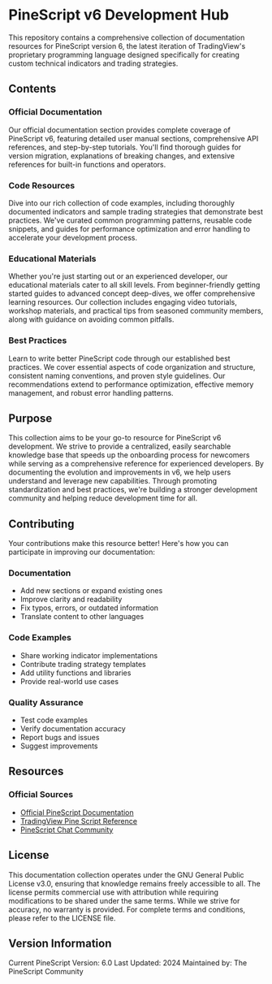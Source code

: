 # PineScript v6 Development Hub

This repository contains a comprehensive collection of documentation resources for PineScript version 6, the latest iteration of TradingView's proprietary programming language designed specifically for creating custom technical indicators and trading strategies.

## Contents

### Official Documentation
Our official documentation section provides complete coverage of PineScript v6, featuring detailed user manual sections, comprehensive API references, and step-by-step tutorials. You'll find thorough guides for version migration, explanations of breaking changes, and extensive references for built-in functions and operators.

### Code Resources
Dive into our rich collection of code examples, including thoroughly documented indicators and sample trading strategies that demonstrate best practices. We've curated common programming patterns, reusable code snippets, and guides for performance optimization and error handling to accelerate your development process.

### Educational Materials
Whether you're just starting out or an experienced developer, our educational materials cater to all skill levels. From beginner-friendly getting started guides to advanced concept deep-dives, we offer comprehensive learning resources. Our collection includes engaging video tutorials, workshop materials, and practical tips from seasoned community members, along with guidance on avoiding common pitfalls.

### Best Practices
Learn to write better PineScript code through our established best practices. We cover essential aspects of code organization and structure, consistent naming conventions, and proven style guidelines. Our recommendations extend to performance optimization, effective memory management, and robust error handling patterns.

## Purpose

This collection aims to be your go-to resource for PineScript v6 development. We strive to provide a centralized, easily searchable knowledge base that speeds up the onboarding process for newcomers while serving as a comprehensive reference for experienced developers. By documenting the evolution and improvements in v6, we help users understand and leverage new capabilities. Through promoting standardization and best practices, we're building a stronger development community and helping reduce development time for all.

## Contributing

Your contributions make this resource better! Here's how you can participate in improving our documentation:

### Documentation
- Add new sections or expand existing ones
- Improve clarity and readability
- Fix typos, errors, or outdated information
- Translate content to other languages

### Code Examples
- Share working indicator implementations
- Contribute trading strategy templates
- Add utility functions and libraries
- Provide real-world use cases

### Quality Assurance
- Test code examples
- Verify documentation accuracy
- Report bugs and issues
- Suggest improvements

## Resources

### Official Sources
- [Official PineScript Documentation](https://www.tradingview.com/pine-script-docs/welcome/)
- [TradingView Pine Script Reference](https://www.tradingview.com/pine-script-reference/v6/)
- [PineScript Chat Community](https://www.tradingview.com/chat/#pine_script)

## License

This documentation collection operates under the GNU General Public License v3.0, ensuring that knowledge remains freely accessible to all. The license permits commercial use with attribution while requiring modifications to be shared under the same terms. While we strive for accuracy, no warranty is provided. For complete terms and conditions, please refer to the LICENSE file.

## Version Information

Current PineScript Version: 6.0
Last Updated: 2024
Maintained by: The PineScript Community
